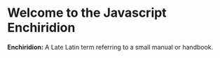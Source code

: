 # Welcome to the Javascript Enchiridion


**Enchiridion:** A Late Latin term referring to a small manual or handbook.

 